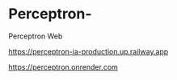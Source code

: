 # Perceptron-
Perceptron Web

https://perceptron-ia-production.up.railway.app

https://perceptron.onrender.com
